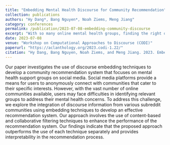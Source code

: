 ```yaml
---
title: "Embedding Mental Health Discourse for Community Recommendation"
collection: publications
authors: "Hy Dang*, Bang Nguyen*, Noah Ziems, Meng Jiang"
category: conferences
permalink: /publication/2023-07-08-embedding-community-discourse
excerpt: "With so many online mental health groups, finding the right one can be hard. The paper explores embedding discourse from subreddits into a hybrid recommendation model, showing that combining collaborative and content-based methods yields stronger, more interpretable mental health support suggestions."
date: 2023-07-08
venue: "Workshop on Computational Approaches to Discourse (CODI)"
paperurl: "https://aclanthology.org/2023.codi-1.22/"
citation: "Hy Dang, Bang Nguyen, Noah Ziems, and Meng Jiang. 2023. Embedding Mental Health Discourse for Community Recommendation. In Proceedings of the 4th Workshop on Computational Approaches to Discourse (CODI 2023), pages 163–172, Toronto, Canada. Association for Computational Linguistics."
---
```


Our paper investigates the use of discourse embedding techniques to develop a community recommendation system that focuses on mental health support groups on social media. Social media platforms provide a means for users to anonymously connect with communities that cater to their specific interests. However, with the vast number of online communities available, users may face difficulties in identifying relevant groups to address their mental health concerns. To address this challenge, we explore the integration of discourse information from various subreddit communities using embedding techniques to develop an effective recommendation system. Our approach involves the use of content-based and collaborative filtering techniques to enhance the performance of the recommendation system. Our findings indicate that the proposed approach outperforms the use of each technique separately and provides interpretability in the recommendation process.
